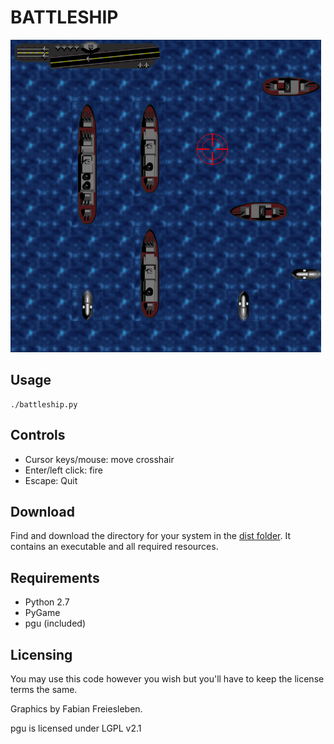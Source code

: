 # BATTLESHIP

![Battleship](logo.png)

## Usage

```text
./battleship.py

```

## Controls

- Cursor keys/mouse: move crosshair
- Enter/left click: fire
- Escape: Quit

## Download

Find and download the directory for your system in the [dist folder](./dist/). It contains an executable and all required resources.

## Requirements

- Python 2.7
- PyGame
- pgu (included)

## Licensing

You may use this code however you wish but you'll have to keep the license terms the same.

Graphics by Fabian Freiesleben.

pgu is licensed under LGPL v2.1
